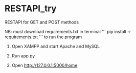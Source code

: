 # RESTAPI_try
RESTAPI for GET and POST methods


NB:
must download requirements.txt in terminal
'''
pip install -r requirements.txt
'''
to run the program
1. Open XAMPP and start Apache and MySQL

2. Run app.py

3. Open http://127.0.0.1:5000/home
